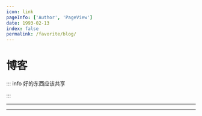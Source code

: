```yaml
---
icon: link
pageInfo: ['Author', 'PageView']
date: 1993-02-13
index: false
permalink: /favorite/blog/
---
```


# 博客

::: info 好的东西应该共享

:::

---

<Catalog base='/favorite/blog/' />

---
